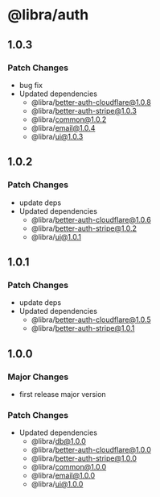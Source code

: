 # @libra/auth

## 1.0.3

### Patch Changes

- bug fix
- Updated dependencies
  - @libra/better-auth-cloudflare@1.0.8
  - @libra/better-auth-stripe@1.0.3
  - @libra/common@1.0.2
  - @libra/email@1.0.4
  - @libra/ui@1.0.3

## 1.0.2

### Patch Changes

- update deps
- Updated dependencies
  - @libra/better-auth-cloudflare@1.0.6
  - @libra/better-auth-stripe@1.0.2
  - @libra/ui@1.0.1

## 1.0.1

### Patch Changes

- update deps
- Updated dependencies
  - @libra/better-auth-cloudflare@1.0.5
  - @libra/better-auth-stripe@1.0.1

## 1.0.0

### Major Changes

- first release major version

### Patch Changes

- Updated dependencies
  - @libra/db@1.0.0
  - @libra/better-auth-cloudflare@1.0.0
  - @libra/better-auth-stripe@1.0.0
  - @libra/common@1.0.0
  - @libra/email@1.0.0
  - @libra/ui@1.0.0
